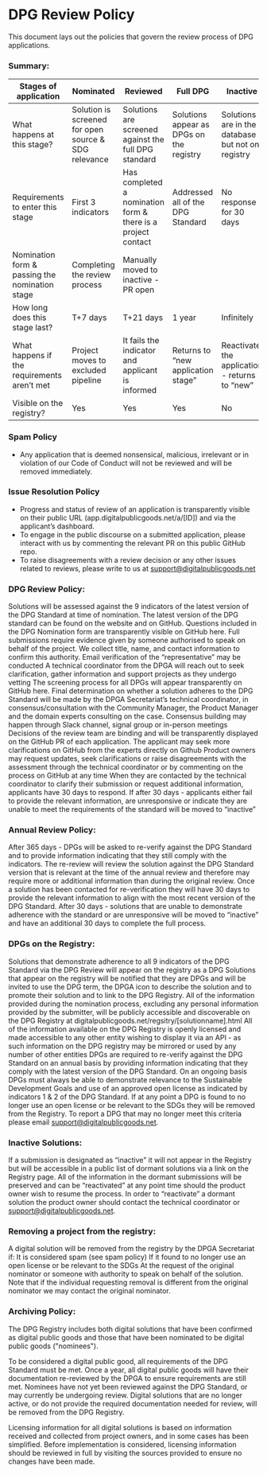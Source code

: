 # DPG Review Policy

This document lays out the policies that govern the review process of DPG applications.


### Summary: 

| Stages of application | Nominated | Reviewed | Full DPG  | Inactive |
|---------------------------|-----------|----------|-----------|----------|
| What happens at this stage? | Solution is screened for open source & SDG relevance | Solutions are screened against the full DPG standard | Solutions appear as DPGs on the registry | Solutions are in the database but not on registry |
| Requirements to enter this stage | First 3 indicators | Has completed a nomination form & there is a project contact | Addressed all of the DPG Standard | No response for 30 days | How does a solution enter this stage? | Submission form
| Nomination form & passing the nomination stage | Completing the review process | Manually moved to inactive - PR open | 
| How long does this stage last? | T+7 days | T+21 days  | 1 year | Infinitely
| What happens if the requirements aren’t met | Project moves to excluded pipeline | It fails the indicator and applicant is informed | Returns to “new application stage” | Reactivate the application - returns to “new”
| Visible on the registry? | Yes | Yes | Yes | No


### Spam Policy
* Any application that is deemed nonsensical, malicious, irrelevant or in violation of our Code of Conduct will not be reviewed and will be removed immediately.

### Issue Resolution Policy
* Progress and status of review of an application is transparently visible on their public URL (app.digitalpublicgoods.net/a/[ID]) and via the applicant’s dashboard.
* To engage in the public discourse on a submitted application, please interact with us by commenting the relevant PR on this public GitHub repo.
* To raise disagreements with a review decision or any other issues related to reviews, please write to us at support@digitalpublicgoods.net




### DPG Review Policy: 
Solutions will be assessed against the 9 indicators of the latest version of the DPG Standard at time of nomination. 
The latest version of the DPG standard can be found on the website and on GitHub. 
Questions included in the DPG Nomination form are transparently visible on GitHub here. 
Full submissions require evidence given by someone authorised to speak on behalf of the project. We collect title, name, and contact information to confirm this authority.
Email verification of the “representative” may be conducted
A technical coordinator from the DPGA will reach out to seek clarification, gather information and support projects as they undergo vetting 
The screening process for all DPGs will appear transparently on GitHub here. 
Final determination on whether a solution adheres to the DPG Standard will be made by the DPGA Secretariat’s technical coordinator, in consensus/consultation with the Community Manager, the Product Manager and the domain experts consulting on the case. Consensus building may happen through Slack channel, signal group or in-person meetings
Decisions of the review team are binding and will be transparently displayed on the GitHub PR of each application. The applicant may seek more clarifications on GitHub from the experts directly on Github
Product owners may request updates, seek clarifications or raise disagreements with the assessment through the technical coordinator or by commenting on the process on GitHub at any time
When they are contacted by the technical coordinator to clarify their submission or request additional information, applicants have 30 days to respond.
If after 30 days - applicants either fail to provide the relevant information, are unresponsive or indicate they are unable to meet the requirements of the standard will be moved to “inactive” 

### Annual Review Policy:
After 365 days - DPGs will be asked to re-verify against the DPG Standard and to provide information indicating that they still comply with the indicators. 
The re-review will review the solution against the DPG Standard version that is relevant at the time of the annual review and therefore may require more or additional information than during the original review. 
Once a solution has been contacted for re-verification they will have 30 days to provide the relevant information to align with the most recent version of the DPG Standard. 
After 30 days - solutions that are unable to demonstrate adherence with the standard or are unresponsive will be moved to “inactive” and have an additional 30 days to complete the full process. 

### DPGs on the Registry: 
Solutions that demonstrate adherence to all 9 indicators of the DPG Standard via the DPG Review will appear on the registry as a DPG
Solutions that appear on the registry will be notified that they are DPGs and will be invited to use the DPG term, the DPGA icon to describe the solution and to promote their solution and to link to the DPG Registry. 
All of the information provided during the nomination process, excluding any personal information provided by the submitter, will be publicly accessible and discoverable on the DPG Registry at digitalpublicgoods.net/regsitry/[solutionname].html
All of the information available on the DPG Registry is openly licensed and made accessible to any other entity wishing to display it via an API - as such information on the DPG registry may be mirrored or used by any number of other entities 
DPGs are required to re-verify against the DPG Standard on an annual basis by providing information indicating that they comply with the latest version of the DPG Standard. 
On an ongoing basis DPGs must always be able to demonstrate relevance to the Sustainable Development Goals and use of an approved open license as indicated by indicators 1 & 2 of the DPG Standard. 
If at any point a DPG is found to no longer use an open license or be relevant to the SDGs they will be removed from the Registry. To report a DPG that may no longer meet this criteria please email support@digitalpublicgoods.net. 

### Inactive Solutions: 
If a submission is designated as “inactive” it will not appear in the Registry but will be accessible in a public list of dormant solutions via a link on the Registry page. 
All of the information in the dormant submissions will be preserved and can be “reactivated” at any point time should the product owner wish to resume the process. 
In order to “reactivate” a dormant solution the product owner should contact the technical coordinator or support@digitalpublicgoods.net. 

### Removing a project from the registry: 
A digital solution will be removed from the registry by the DPGA Secretariat if: 
It is considered spam (see spam policy)
If it found to no longer use an open license or be relevant to the SDGs 
At the request of the original nominator or someone with authority to speak on behalf of the solution. Note that if the individual requesting removal is different from the original nominator we may contact the original nominator.

### Archiving Policy:

The DPG Registry includes both digital solutions that have been confirmed as digital public goods and those that have been nominated to be digital public goods ("nominees").

To be considered a digital public good, all requirements of the DPG Standard must be met. Once a year, all digital public goods will have their documentation re-reviewed by the DPGA to ensure requirements are still met. Nominees have not yet been reviewed against the DPG Standard, or may currently be undergoing review. Digital solutions that are no longer active, or do not provide the required documentation needed for review, will be removed from the DPG Registry.

Licensing information for all digital solutions is based on information received and collected from project owners, and in some cases has been simplified. Before implementation is considered, licensing information should be reviewed in full by visiting the sources provided to ensure no changes have been made.
